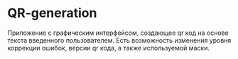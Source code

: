 # QR-generation
Приложение с графическим интерфейсом, создающее qr код на основе текста введенного пользователем. Есть возможность изменения уровня коррекции ошибок, версии qr кода, а также используемой маски.

